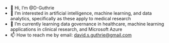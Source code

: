 - 👋 Hi, I’m @D-Guthrie
- 👀 I’m interested in artificial intelligence, machine learning, and data analytics, specifically as these apply to medical research
- 🌱 I’m currently learning data governance in healthcare, machine learning applications in clinical research, and Microsoft Azure
- 📫 How to reach me by email: david.s.guthrie@gmail.com

<!---
D-Guthrie/D-Guthrie is a ✨ special ✨ repository because its `README.md` (this file) appears on your GitHub profile.
You can click the Preview link to take a look at your changes.
--->
